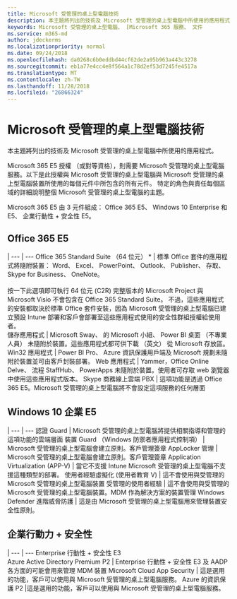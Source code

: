 ```yaml
---
title: Microsoft 受管理的桌上型電腦技術
description: 本主題將列出的技術及 Microsoft 受管理的桌上型電腦中所使用的應用程式。
keywords: Microsoft 受管理的桌上型電腦、 [Microsoft 365 服務、 文件
ms.service: m365-md
author: jdeckerms
ms.localizationpriority: normal
ms.date: 09/24/2018
ms.openlocfilehash: da0268c6b0eddbd44cf62de2a95b963a443c3278
ms.sourcegitcommit: eb1a77e4cc4e8f564a1c78d2ef53d7245fe4517a
ms.translationtype: MT
ms.contentlocale: zh-TW
ms.lasthandoff: 11/28/2018
ms.locfileid: "26866324"
---
```

# <a name="microsoft-managed-desktop-technologies"></a>Microsoft 受管理的桌上型電腦技術

本主題將列出的技術及 Microsoft 受管理的桌上型電腦中所使用的應用程式。

<!-- Microsoft 365 E5; Device as a Service -->
<!-- in O365 table, standard suite, removed this sentence "Please see the Installation of Project/Visio 64bit Click to Run Addendum for important deployment instructions. -->

Microsoft 365 E5 授權 （或對等資格），則需要 Microsoft 受管理的桌上型電腦服務。以下是此授權與 Microsoft 受管理的桌上型電腦與 Microsoft 受管理的桌上型電腦裝置所使用的每個元件中所包含的所有元件。 特定的角色與責任每個區域的詳細說明整個 Microsoft 受管理的桌上型電腦的主題。 

Microsoft 365 E5 由 3 元件組成： Office 365 E5、 Windows 10 Enterprise 和 E5、 企業行動性 + 安全性 E5。  

## <a name="office-365-e5"></a>Office 365 E5
 |
 --- | ---
Office 365 Standard Suite （64 位元） * | 標準 Office 套件的應用程式將隨附裝置： Word、 Excel、 PowerPoint、 Outlook、 Publisher、 存取、 Skype for Business、 OneNote。<br><br>按一下此選項即可執行 64 位元 (C2R) 完整版本的 Microsoft Project 與 Microsoft Visio 不會包含在 Office 365 Standard Suite。 不過，這些應用程式的安裝都取決於標準 Office 套件安裝，因為 Microsoft 受管理的桌上型電腦已建立預設 Intune 部署和客戶會部署至這些應用程式使用的安全性群組授權給使用者。  
儲存應用程式 |    Microsoft Sway、 的 Microsoft 小組、 Power BI 桌面 （不專業人員） 未隨附於裝置。這些應用程式都可供下載 （英文） 從 Microsoft 存放區。
Win32 應用程式 |    Power BI Pro、 Azure 資訊保護用戶端及 Microsoft 規劃未隨附於裝置並可由客戶封裝部署。 
Web 應用程式 |  Yammer，Office Online Delve、 流程 StaffHub、 PowerApps 未隨附於裝置。使用者可存取 web 瀏覽器中使用這些應用程式版本。
Skype 商務線上雲端 PBX | 這項功能是透過 Office 365 E5。Microsoft 受管理的桌上型電腦將不會設定這項服務的任何層面

## <a name="windows-10-enterprise-e5"></a>Windows 10 企業 E5

 |
 --- | ---
認證 Guard |  Microsoft 受管理的桌上型電腦將提供相關指導和管理的這項功能的雲端層面
裝置 Guard （Windows 防禦者應用程式控制項）   | Microsoft 受管理的桌上型電腦會建立原則。客戶管理簽章
AppLocker 管理 |  Microsoft 受管理的桌上型電腦會建立原則。客戶管理簽章
Application Virtualization (APP-V) |    當它不支援 Intune Microsoft 受管理的桌上型電腦不支援這種類型的部署。
使用者經驗虛擬化 (使用者教育 V) | 這不會使用與受管理的 Microsoft 受管理的桌上型電腦裝置
受管理的使用者經驗  | 這不會使用與受管理的 Microsoft 受管理的桌上型電腦裝置。MDM 作為解決方案的裝置管理
Windows Defender 進階威脅防護 |   這是由 Microsoft 受管理的桌上型電腦用來管理裝置安全性原則。 

## <a name="enterprise-mobility--security"></a>企業行動力 + 安全性 

 |
 --- | ---
Enterprise 行動性 + 安全性 E3<br>Azure Active Directory Premium P2 |    Enterprise 行動性 + 安全性 E3 及 AADP 各方面的可能會用來管理 MDM 裝置
Microsoft Cloud App Security |  這是選用的功能，客戶可以使用與 Microsoft 受管理的桌上型電腦服務。
Azure 的資訊保護 P2  |這是選用的功能，客戶可以使用與 Microsoft 受管理的桌上型電腦服務。